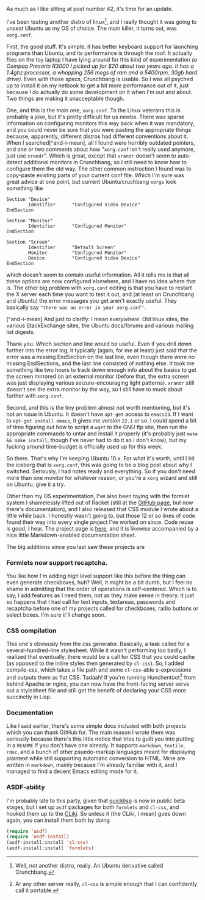 As much as I like sitting at post number 42, it's time for an update.

I've been testing another distro of linux[^well], and I really thought it was going to unseat Ubuntu as my OS of choice. The main killer, it turns out, was `xorg.conf`.

[^well]: Well, not another distro, really. An Ubuntu derivative called Crunchbang.

First, the good stuff. It's simple, it has better keyboard support for launching programs than Ubuntu, and its performance is through the roof. It actually flies on the toy laptop I have lying around for this kind of experimentation *(a Compaq Presario R3000 I picked up for $20 about two years ago. It has a 1.4ghz processor, a whopping 256 megs of ram and a 5400rpm, 30gb hard drive)*. Even with those specs, Crunchbang is usable. So I was all psyched up to install it on my netbook to get a bit more performance out of it, just because I do actually do some development on it when I'm out and about. Two things are making it unacceptable though.

One, and this is the main one, `xorg.conf`. To the Linux veterans this is probably a joke, but it's pretty difficult for us newbs. There was sparse information on configuring monitors this way back when it was mandatory, and you could never be sure that you were pasting the appropriate things because, apparently, different distros had different conventions about it. When I searched[^and-i-mean], all I found were horribly outdated pointers, and one or two comments about how "`xorg.conf` isn't really used anymore, just use `xrandr`". Which is great, except that `xrandr` doesn't seem to auto-detect additional monitors in Crunchbang, so I still need to know how to configure them the old way. The other common instruction I found was to copy-paste existing parts of your current conf file. Which I'm sure was great advice at one point, but current Ubuntu/cruchbang `xorgs` look something like

```
Section "Device"
        Identifier      "Configured Video Device"
EndSection

Section "Monitor"
        Identifier      "Configured Monitor"
EndSection

Section "Screen"
        Identifier      "Default Screen"
        Monitor         "Configured Monitor"
        Device          "Configured Video Device"
EndSection
```

which doesn't seem to contain useful information. All it tells me is that all these options are now configured elsewhere, and I have no idea where that is. The other big problem with `xorg.conf` editing is that you have to restart the X server each time you want to test it out, and (at least on Crunchbang and Ubuntu) the error messages you get aren't exactly useful. They basically say `"there was an error in your xorg.conf"`.

[^and-i-mean] And just to clarify: I mean *everywhere*. Old linux sites, the various StackExchange sites, the Ubuntu docs/forums and various mailing list digests.

Thank you. Which section and line would be useful. Even if you drill down further into the error log, it typically (again, for me at least) just said that the error was a missing EndSection on the last line, even though there were no missing EndSections, and the last line consisted of nothing else. It took me something like two hours to track down enough info about the basics to get the screen mirrored on an external monitor (before that, the extra screen was just displaying various seizure-encouraging light patterns). `xrandr` still doesn't see the extra monitor by the way, so I still have to muck about further with `xorg.conf`.

Second, and this is the tiny problem almost not worth mentioning, but it's not an issue in Ubuntu. It doesn't have `apt-get` access to `emacs23`. If I want to `apt-get install emacs`, it gives me version `22.1` or so. I could spend a bit of time figuring out how to script a `wget` to the GNU ftp site, then run the appropriate commands to untar and install it properly (it's probably just `make && make install`, though I've never had to do it so I don't know), but my fucking around time-budget is officially used up for this week.

So there. That's why I'm keeping Ubuntu 10.x. For what it's worth, until I hit the iceberg that is `xorg.conf`, this was going to be a blog post about why I switched. Seriously, I had notes ready and everything. So if you don't need more than one monitor for whatever reason, or you're a `xorg` wizard and still on Ubuntu, give it a try.

Other than my OS experimentation, I've also been toying with the formlet system I shamelessly lifted out of Racket (still at the [GitHub page](http://github.com/Inaimathi/formlets), but now there's documentation), and I also released that CSS module I wrote about a little while back. I honestly wasn't going to, but those 12 or so lines of code found their way into every single project I've worked on since. Code reuse is good, I hear. The project page is [here](http://github.com/Inaimathi/cl-css), and it is likewise accompanied by a nice little Markdown-enabled documentation sheet.

The big additions since you last saw these projects are

### Formlets now support recaptcha.

You like how I'm adding high level support like this before the thing can even generate checkboxes, huh? Well, it might be a bit dumb, but I feel no shame in admitting that the order of operations is self-centered. Which is to say, I add features as I need them, not as they make sense in theory. It just so happens that I had call for text inputs, textareas, passwords and recaptcha before one of my projects called for checkboxes, radio buttons or select boxes. I'm sure it'll change soon.

### CSS compilation

This one's obviously from the css generator. Basically, a task called for a several-hundred-line stylesheet. While it wasn't performing too badly, I realized that eventually, there would be a call for CSS that you could cache (as opposed to the inline styles then generated by `cl-css`). So, I added compile-css, which takes a file path and some `cl-css`-able s-expressions and outputs them as flat CSS. Tadaah! If you're running Hunchentoot[^or-any-other] from behind Apache or nginx, you can now have the front-facing server serve out a stylesheet file and still get the benefit of declaring your CSS more succinctly in Lisp.

[^or-any-other]: Ar any other server really, `cl-css` is simple enough that I can confidently call it portable.

### Documentation

Like I said earlier, there's some simple docs included with both projects which you can thank GitHub for. The main reason I wrote them was seriously because there's this little notice that tries to guilt you into putting in a `README` if you don't have one already. It supports `markdown`, `textile`, `rdoc`, and a bunch of other psuedo-markup languages meant for displaying plaintext while still supporting automatic conversion to HTML. Mine are written in `markdown`, mainly because I'm already familiar with it, and I managed to find a decent Emacs editing mode for it.

### ASDF-ability

I'm probably late to this party, given that [quicklisp](http://www.quicklisp.org/) is now in public beta stages, but I set up `asdf` packages for both `formlets` and `cl-css`, and hooked them up to the [CLiki](http://www.cliki.net/index). So unless it (the CLiki, I mean) goes down again, you can install them both by doing

```lisp
(require 'asdf)
(require 'asdf-install)
(asdf-install:install 'cl-css)
(asdf-install:install 'formlets)
```
